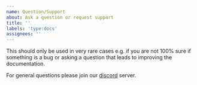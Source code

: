 ```yaml
---
name: Question/Support
about: Ask a question or request support
title: ''
labels: 'type:docs'
assignees: ''
---
```


This should only be used in very rare cases e.g. if you are not 100% sure if something is a bug or asking a question that leads to improving the documentation. 

For general questions please join our [discord](https://discord.com/invite/zdwkdvMNY2) server.

